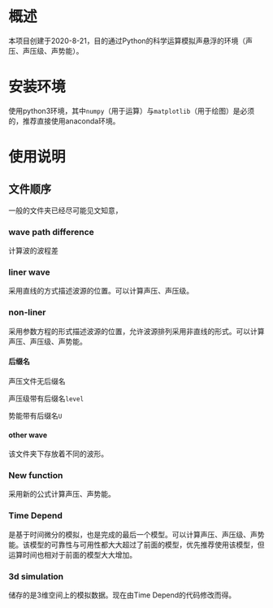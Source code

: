 # 概述
本项目创建于2020-8-21，目的通过Python的科学运算模拟声悬浮的环境（声压、声压级、声势能）。

# 安装环境
使用python3环境，其中```numpy```（用于运算）与```matplotlib```（用于绘图）是必须的，推荐直接使用anaconda环境。

# 使用说明

## 文件顺序
一般的文件夹已经尽可能见文知意，

### wave path difference

计算波的波程差

### liner wave

采用直线的方式描述波源的位置。可以计算声压、声压级。

### non-liner

采用参数方程的形式描述波源的位置，允许波源排列采用非直线的形式。可以计算声压、声压级、声势能。

#### 后缀名

声压文件无后缀名

声压级带有后缀名```level```

势能带有后缀名```U```

#### other wave

该文件夹下存放着不同的波形。

### New function

采用新的公式计算声压、声势能。

### Time Depend

是基于时间微分的模拟，也是完成的最后一个模型。可以计算声压、声压级、声势能。该模型的可靠性与可用性都大大超过了前面的模型，优先推荐使用该模型，但运算时间也相对于前面的模型大大增加。

### 3d simulation

储存的是3维空间上的模拟数据。现在由Time Depend的代码修改而得。